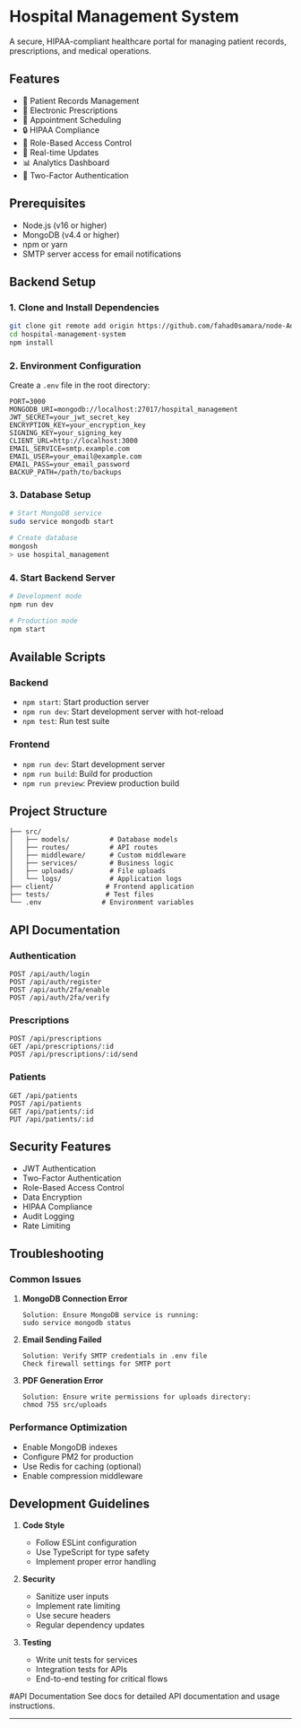 # Hospital Management System

A secure, HIPAA-compliant healthcare portal for managing patient records, prescriptions, and medical operations.

## Features

- 🏥 Patient Records Management
- 💊 Electronic Prescriptions
- 📅 Appointment Scheduling
- 🔒 HIPAA Compliance
- 👥 Role-Based Access Control
- 📱 Real-time Updates
- 📊 Analytics Dashboard
- 🔐 Two-Factor Authentication

## Prerequisites

- Node.js (v16 or higher)
- MongoDB (v4.4 or higher)
- npm or yarn
- SMTP server access for email notifications

## Backend Setup

### 1. Clone and Install Dependencies

```bash
git clone git remote add origin https://github.com/fahad0samara/node-Advanced-Hospital-Management.git
cd hospital-management-system
npm install
```

### 2. Environment Configuration

Create a `.env` file in the root directory:

```env
PORT=3000
MONGODB_URI=mongodb://localhost:27017/hospital_management
JWT_SECRET=your_jwt_secret_key
ENCRYPTION_KEY=your_encryption_key
SIGNING_KEY=your_signing_key
CLIENT_URL=http://localhost:3000
EMAIL_SERVICE=smtp.example.com
EMAIL_USER=your_email@example.com
EMAIL_PASS=your_email_password
BACKUP_PATH=/path/to/backups
```

### 3. Database Setup

```bash
# Start MongoDB service
sudo service mongodb start

# Create database
mongosh
> use hospital_management
```

### 4. Start Backend Server

```bash
# Development mode
npm run dev

# Production mode
npm start
```


## Available Scripts

### Backend

- `npm start`: Start production server
- `npm run dev`: Start development server with hot-reload
- `npm test`: Run test suite

### Frontend

- `npm run dev`: Start development server
- `npm run build`: Build for production
- `npm run preview`: Preview production build

## Project Structure

```
├── src/
│   ├── models/          # Database models
│   ├── routes/          # API routes
│   ├── middleware/      # Custom middleware
│   ├── services/        # Business logic
│   ├── uploads/         # File uploads
│   └── logs/            # Application logs
├── client/             # Frontend application
├── tests/              # Test files
└── .env               # Environment variables
```

## API Documentation

### Authentication

```
POST /api/auth/login
POST /api/auth/register
POST /api/auth/2fa/enable
POST /api/auth/2fa/verify
```

### Prescriptions

```
POST /api/prescriptions
GET /api/prescriptions/:id
POST /api/prescriptions/:id/send
```

### Patients

```
GET /api/patients
POST /api/patients
GET /api/patients/:id
PUT /api/patients/:id
```

## Security Features

- JWT Authentication
- Two-Factor Authentication
- Role-Based Access Control
- Data Encryption
- HIPAA Compliance
- Audit Logging
- Rate Limiting

## Troubleshooting

### Common Issues

1. **MongoDB Connection Error**
   ```
   Solution: Ensure MongoDB service is running:
   sudo service mongodb status
   ```

2. **Email Sending Failed**
   ```
   Solution: Verify SMTP credentials in .env file
   Check firewall settings for SMTP port
   ```

3. **PDF Generation Error**
   ```
   Solution: Ensure write permissions for uploads directory:
   chmod 755 src/uploads
   ```

### Performance Optimization

- Enable MongoDB indexes
- Configure PM2 for production
- Use Redis for caching (optional)
- Enable compression middleware

## Development Guidelines

1. **Code Style**
   - Follow ESLint configuration
   - Use TypeScript for type safety
   - Implement proper error handling

2. **Security**
   - Sanitize user inputs
   - Implement rate limiting
   - Use secure headers
   - Regular dependency updates

3. **Testing**
   - Write unit tests for services
   - Integration tests for APIs
   - End-to-end testing for critical flows


#API Documentation
See docs for detailed API documentation and usage instructions.

---

